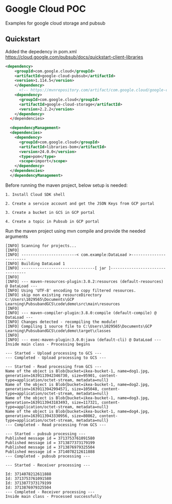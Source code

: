 Google Cloud POC
=================

Examples for google cloud storage and pubsub

Quickstart
----------

[//]: # ({x-version-update-start:google-cloud-examples:released})
Added the depedency in pom.xml
https://cloud.google.com/pubsub/docs/quickstart-client-libraries
```xml
<dependency>
    <groupId>com.google.cloud</groupId>
    <artifactId>google-cloud-pubsub</artifactId>
    <version>1.114.5</version>
    </dependency>
      <!-- https://mvnrepository.com/artifact/com.google.cloud/google-cloud-storage -->
    <dependency>
      <groupId>com.google.cloud</groupId>
      <artifactId>google-cloud-storage</artifactId>
      <version>2.2.2</version>
    </dependency>
  </dependencies>

  <dependencyManagement>
  <dependencies>
    <dependency>
      <groupId>com.google.cloud</groupId>
      <artifactId>libraries-bom</artifactId>
      <version>24.0.0</version>
      <type>pom</type>
      <scope>import</scope>
    </dependency>
  </dependencies>
  </dependencyManagement>
  ```
  [//]: # ({x-version-update-end})

  Before running the maven project, below setup is needed:
  
    1. Install Cloud SDK shell
  
    2. Create a service account and get the JSON Keys from GCP portal
  
    3. Create a bucket in GCS in GCP portal
    
    4. Create a topic in Pubsub in GCP portal

  Run the maven project using mvn compile and provide the needed arguments
  
  ```
  [INFO] Scanning for projects...
[INFO]
[INFO] ------------------------< com.example:DataLoad >------------------------
[INFO] Building DataLoad 1
[INFO] --------------------------------[ jar ]---------------------------------
[INFO]
[INFO] --- maven-resources-plugin:3.0.2:resources (default-resources) @ DataLoad ---
[INFO] Using 'UTF-8' encoding to copy filtered resources.
[INFO] skip non existing resourceDirectory C:\Users\1029565\Documents\GCP Learning\PubsubandGCS\code\demo\src\main\resources
[INFO]
[INFO] --- maven-compiler-plugin:3.8.0:compile (default-compile) @ DataLoad ---
[INFO] Changes detected - recompiling the module!
[INFO] Compiling 1 source file to C:\Users\1029565\Documents\GCP Learning\PubsubandGCS\code\demo\target\classes
[INFO]
[INFO] --- exec-maven-plugin:3.0.0:java (default-cli) @ DataLoad ---
Inside main class - Processing begins

--- Started - Upload processing to GCS ---
--- Completed - Upload processing to GCS ---

--- Started - Read processing from GCS ---
Name of the object is Blob{bucket=ikea-bucket-1, name=dog1.jpg, generation=1639113942346730, size=95901, content-type=application/octet-stream, metadata=null}
Name of the object is Blob{bucket=ikea-bucket-1, name=dog2.jpg, generation=1639113942994571, size=105048, content-type=application/octet-stream, metadata=null}
Name of the object is Blob{bucket=ikea-bucket-1, name=dog3.jpg, generation=1639113943183493, size=117321, content-type=application/octet-stream, metadata=null}
Name of the object is Blob{bucket=ikea-bucket-1, name=dog4.jpg, generation=1639113943330956, size=80862, content-type=application/octet-stream, metadata=null}
--- Completed - Read processing from GCS ---

--- Started - pubsub processing ---
Published message id = 3713753761091580
Published message id = 3713877373179199
Published message id = 3713876979325504
Published message id = 3714078212611888
--- Completed - pubsub processing ---

--- Started - Receiver processing ---

Id: 3714078212611888
Id: 3713753761091580
Id: 3713877373179199
Id: 3713876979325504
--- Completed - Receiver processing ---
Inside main class - Processed successfully
```
